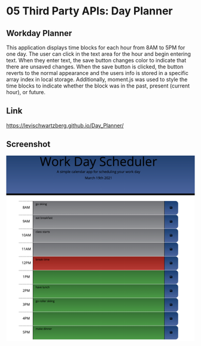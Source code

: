 # 05 Third Party APIs: Day Planner

## Workday Planner

This application displays time blocks for each hour from 8AM to 5PM for one day. The user can click in the text area for the hour and begin entering text. When they enter text, the save button changes color to indicate that there are unsaved changes. When the save button is clicked, the button reverts to the normal appearance and the users info is stored in a specific array index in local storage. Additionally, moment.js was used to style the time blocks to indicate whether the block was in the past, present (current hour), or future.

## Link
https://levischwartzberg.github.io/Day_Planner/


## Screenshot
![Alt text](./assets/images/preview1.jpg?raw=true "Preview image of the day planner with some inouted data in a few of the time slots")
